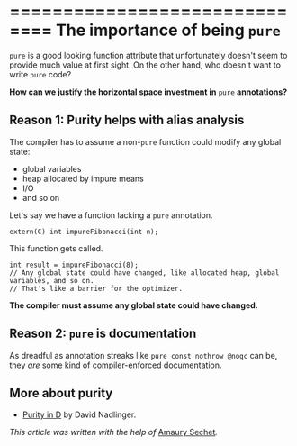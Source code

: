 ==============================
The importance of being `pure`
==============================

`pure` is a good looking function attribute that unfortunately doesn't seem to provide much value at first sight. On the other hand, who doesn't want to write `pure` code?

**How can we justify the horizontal space investment in** `pure` **annotations?**


## **Reason 1:** Purity helps with alias analysis

The compiler has to assume a non-`pure` function could modify any global state:
- global variables
- heap allocated by impure means
- I/O
- and so on

Let's say we have a function lacking a `pure` annotation.

```
extern(C) int impureFibonacci(int n);
```

This function gets called.

```
int result = impureFibonacci(8);
// Any global state could have changed, like allocated heap, global variables, and so on.
// That's like a barrier for the optimizer.
```

**The compiler must assume any global state could have changed.**

## **Reason 2:** `pure` is documentation

As dreadful as annotation streaks like `pure const nothrow @nogc` can be, they _are_ some kind of compiler-enforced documentation.

## More about purity

- [Purity in D](http://klickverbot.at/blog/2012/05/purity-in-d/) by David Nadlinger.

_This article was written with the help of_ [Amaury Sechet](https://github.com/deadalnix)_._